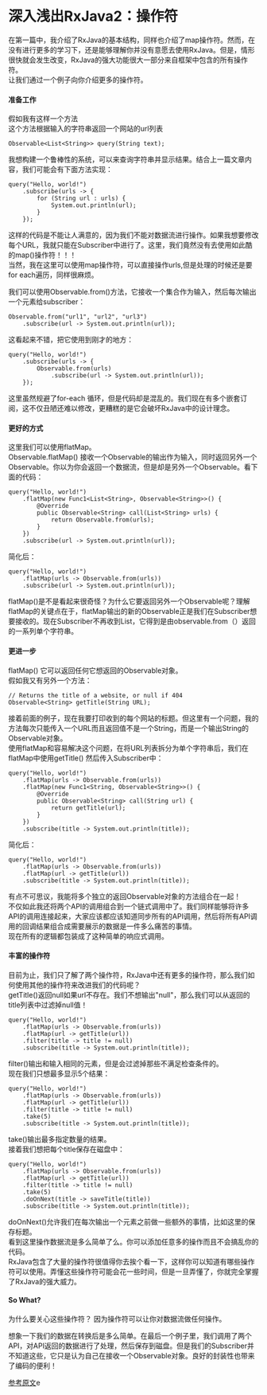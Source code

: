 # 深入浅出RxJava2：操作符
在第一篇中，我介绍了RxJava的基本结构，同样也介绍了map操作符。然而，在没有进行更多的学习下，还是能够理解你并没有意愿去使用RxJava。但是，情形很快就会发生改变，RxJava的强大功能很大一部分来自框架中包含的所有操作符。  
让我们通过一个例子向你介绍更多的操作符。

#### 准备工作
假如我有这样一个方法  
这个方法根据输入的字符串返回一个网站的url列表

```
Observable<List<String>> query(String text); 
```
我想构建一个鲁棒性的系统，可以来查询字符串并显示结果。结合上一篇文章内容，我们可能会有下面方法实现：

```
query("Hello, world!")
    .subscribe(urls -> {
        for (String url : urls) {
            System.out.println(url);
        }
    });
```
这样的代码是不能让人满意的，因为我们不能对数据流进行操作。如果我想要修改每个URL，我就只能在Subscriber中进行了。这里，我们竟然没有去使用如此酷的map()操作符！！！  
当然，我在这里可以使用map操作符，可以直接操作urls,但是处理的时候还是要for each遍历，同样很麻烦。

我们可以使用Observable.from()方法，它接收一个集合作为输入，然后每次输出一个元素给subscriber：
```
Observable.from("url1", "url2", "url3")
    .subscribe(url -> System.out.println(url));
```
这看起来不错，把它使用到刚才的地方：

```
query("Hello, world!")
    .subscribe(urls -> {
        Observable.from(urls)
            .subscribe(url -> System.out.println(url));
    });
```
这里虽然规避了for-each 循环，但是代码却是混乱的。我们现在有多个嵌套订阅，这不仅丑陋还难以修改，更糟糕的是它会破坏RxJava中的设计理念。

#### 更好的方式
这里我们可以使用flatMap。  
Observable.flatMap() 接收一个Observable的输出作为输入，同时返回另外一个Observable。你以为你会返回一个数据流，但是却是另外一个Observable。看下面的代码：
```
query("Hello, world!")
    .flatMap(new Func1<List<String>, Observable<String>>() {
        @Override
        public Observable<String> call(List<String> urls) {
            return Observable.from(urls);
        }
    })
    .subscribe(url -> System.out.println(url));
```
简化后：

```
query("Hello, world!")
    .flatMap(urls -> Observable.from(urls))
    .subscribe(url -> System.out.println(url));
```
flatMap()是不是看起来很奇怪？为什么它要返回另外一个Observable呢？理解flatMap的关键点在于，flatMap输出的新的Observable正是我们在Subscriber想要接收的。现在Subscriber不再收到List<String>，它得到是由observable.from（）返回的一系列单个字符串。

#### 更进一步
flatMap() 它可以返回任何它想返回的Observable对象。  
假如我又有另外一个方法：

```
// Returns the title of a website, or null if 404
Observable<String> getTitle(String URL);
```
接着前面的例子，现在我要打印收到的每个网站的标题。但这里有一个问题，我的方法每次只能传入一个URL而且返回值不是一个String，而是一个输出String的Observable对象。  
使用flatMap和容易解决这个问题，在将URL列表拆分为单个字符串后，我们在flatMap中使用getTitle() 然后传入Subscriber中：
```
query("Hello, world!")
    .flatMap(urls -> Observable.from(urls))
    .flatMap(new Func1<String, Observable<String>>() {
        @Override
        public Observable<String> call(String url) {
            return getTitle(url);
        }
    })
    .subscribe(title -> System.out.println(title));
```
简化后：
```
query("Hello, world!")
    .flatMap(urls -> Observable.from(urls))
    .flatMap(url -> getTitle(url))
    .subscribe(title -> System.out.println(title));
```
有点不可思议，我能将多个独立的返回Observable对象的方法组合在一起！  
不仅如此我还将两个API的调用组合到一个链式调用中了。我们同样能够将许多API的调用连接起来，大家应该都应该知道同步所有的API调用，然后将所有API调用的回调结果组合成需要展示的数据是一件多么痛苦的事情。  
现在所有的逻辑都包装成了这种简单的响应式调用。

#### 丰富的操作符
目前为止，我们只了解了两个操作符，RxJava中还有更多的操作符，那么我们如何使用其他的操作符来改进我们的代码呢？  
getTitle()返回null如果url不存在。我们不想输出"null"，那么我们可以从返回的title列表中过滤掉null值！

```
query("Hello, world!")
    .flatMap(urls -> Observable.from(urls))
    .flatMap(url -> getTitle(url))
    .filter(title -> title != null)
    .subscribe(title -> System.out.println(title));
```
filter()输出和输入相同的元素，但是会过滤掉那些不满足检查条件的。  
现在我们只想最多显示5个结果：
```
query("Hello, world!")
    .flatMap(urls -> Observable.from(urls))
    .flatMap(url -> getTitle(url))
    .filter(title -> title != null)
    .take(5)
    .subscribe(title -> System.out.println(title));
```
take()输出最多指定数量的结果。  
接着我们想把每个title保存在磁盘中：
```
query("Hello, world!")
    .flatMap(urls -> Observable.from(urls))
    .flatMap(url -> getTitle(url))
    .filter(title -> title != null)
    .take(5)
    .doOnNext(title -> saveTitle(title))
    .subscribe(title -> System.out.println(title));
```
doOnNext()允许我们在每次输出一个元素之前做一些额外的事情，比如这里的保存标题。  
看到这里操作数据流是多么简单了么。你可以添加任意多的操作而且不会搞乱你的代码。  
RxJava包含了大量的操作符很值得你去挨个看一下，这样你可以知道有哪些操作符可以使用。弄懂这些操作符可能会花一些时间，但是一旦弄懂了，你就完全掌握了RxJava的强大威力。

#### So What?
为什么要关心这些操作符？ 
因为操作符可以让你对数据流做任何操作。  

想象一下我们的数据在转换后是多么简单。在最后一个例子里，我们调用了两个API，对API返回的数据进行了处理，然后保存到磁盘。但是我们的Subscriber并不知道这些，它只是认为自己在接收一个Observable<String>对象。良好的封装性也带来了编码的便利！

[参考原文](https://blog.danlew.net/2014/09/22/grokking-rxjava-part-2/)e